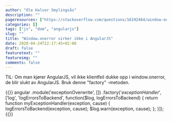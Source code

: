 ```yaml
---
author: "Ole Halvor Smylingsås"
description: ""
pageresources: ["https://stackoverflow.com/questions/16192464/window-onerror-not-working-in-chrome/32595040#32595040", "https://docs.angularjs.org/api/ng/service/$exceptionHandler"]
categories: []
tags: ["js", "dom", "angularjs"]     
slug: ""
title: "Window.onerror virker ikke i AngularJS"
date: 2020-04-24T22:17:45+02:00
draft: false
featuretext: ""
featureimg: ""
comments: false
---
```


TIL: Om man kjører AngularJS, vil ikke klientfeil dukke opp i window.onerror, de blir slukt av AngularJS. Bruk denne "factory" -metoden.
<!--more-->

{{<highlight js>}}
angular
    .module('exceptionOverwrite', [])
    .factory('$exceptionHandler', 
                ['$log', 'logErrorsToBackend', 
                function($log, logErrorsToBackend) {
                    return function myExceptionHandler(exception, cause) {
                    logErrorsToBackend(exception, cause);
                    $log.warn(exception, cause);
                };
            }]);
{{</highlight>}}